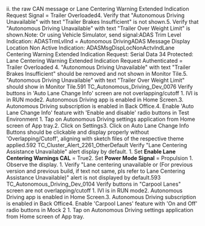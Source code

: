 ii. the raw CAN message or Lane Centering Warning Extended Indication Request Signal = Trailer Overloaded4. Verify that "Autonomous Driving Unavailable" with text "Trailer Brakes Insufficient" is not shown.5. Verify that "Autonomous Driving Unavailable" with text "Trailer Over Weight Limit" is shown.Note: Or using Vehicle Simulator, send signal:ADAS Trim Level Indication: ADASTrmLvlInd = Autonomous DrivingADAS Message Display Location Non Active Indication: ADASMsgDispLocNonActvIndLane Centering Warning Extended Indication Request: Serial Data 34 Protected: Lane Centering Warning Extended Indication Request Authenticated = Trailer Overloaded 4. "Autonomous Driving Unavailable" with text "Trailer Brakes Insufficient" should be removed and not shown in Monitor Tile.5. "Autonomous Driving Unavailable" with text "Trailer Over Weight Limit" should show in Monitor Tile.591 TC_Autonomous_Driving_Dev_0076 Verify buttons in 'Auto Lane Change Info' screen are not overlapping/cutoff 1. IVI is in RUN mode2. Autonomous Driving app is enabled in Home Screen.3. Autonomous Driving subscription is enabled in Back Office.4. Enable 'Auto Lane Change Info' feature with 'Enable and disable' radio buttons in Test Environment 1. Tap on Autonomous Driving settings application from Home screen of App tray.2. Click on Settings3. Click on Auto Lane Change Info Buttons should be clickable and display properly without 'Overlapping/Cutoff', aligning with sketch files of the respective theme applied.592 TC_Cluster_Alert_2261_OtherDefault Verify "Lane Centering Assistance Unavailable" alert display by default. 1. Set **Enable Lane Centering Warnings CAL** = True2. Set **Power Mode Signal** = Propulsion 1. Observe the display. 1. Verify "Lane centering unavailable or (For previous version and previous build, if text not same, pls refer to Lane Centering Assistance Unavailable)" alert is not displayed by default.593 TC_Autonomous_Driving_Dev_0104 Verify buttons in "Carpool Lanes" screen are not overlapping/cutoff 1. IVI is in RUN mode2. Autonomous Driving app is enabled in Home Screen.3. Autonomous Driving subscription is enabled in Back Office4. Enable 'Carpool Lanes' feature with 'On and Off' radio buttons in Mock 2 1. Tap on Autonomous Driving settings application from Home screen of App tray.